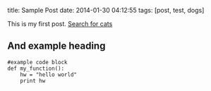 title: Sample Post
date: 2014-01-30 04:12:55
tags: [post, test, dogs]

This is my first post.
[Search for cats](http://www.google.com/search?q=cats)

## And example heading

    #example code block
    def my_function():
        hw = "hello world"
        print hw